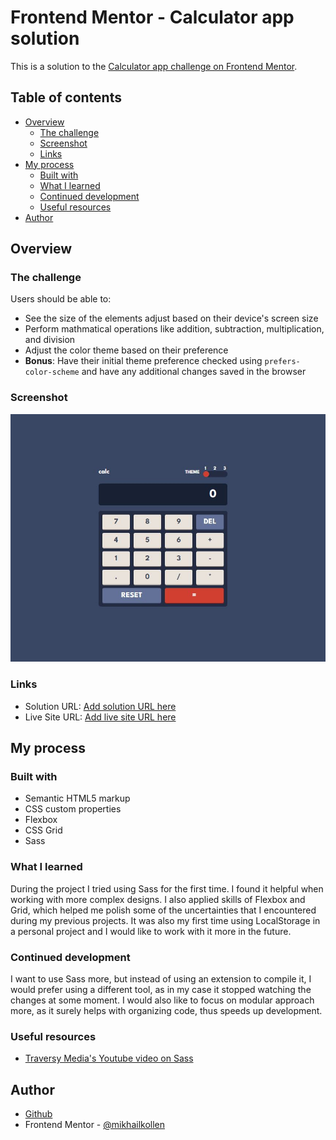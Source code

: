 # Frontend Mentor - Calculator app solution

This is a solution to the [Calculator app challenge on Frontend Mentor](https://www.frontendmentor.io/challenges/calculator-app-9lteq5N29).

## Table of contents

- [Overview](#overview)
  - [The challenge](#the-challenge)
  - [Screenshot](#screenshot)
  - [Links](#links)
- [My process](#my-process)
  - [Built with](#built-with)
  - [What I learned](#what-i-learned)
  - [Continued development](#continued-development)
  - [Useful resources](#useful-resources)
- [Author](#author)

## Overview

### The challenge

Users should be able to:

- See the size of the elements adjust based on their device's screen size
- Perform mathmatical operations like addition, subtraction, multiplication, and division
- Adjust the color theme based on their preference
- **Bonus**: Have their initial theme preference checked using `prefers-color-scheme` and have any additional changes saved in the browser

### Screenshot

![](./screenshot.JPG)

### Links

- Solution URL: [Add solution URL here](https://github.com/mikhailkollen/Calculator-Project)
- Live Site URL: [Add live site URL here](https://mikhailkollen.github.io/Calculator-Project/)

## My process

### Built with

- Semantic HTML5 markup
- CSS custom properties
- Flexbox
- CSS Grid
- Sass

### What I learned

During the project I tried using Sass for the first time. I found it helpful when working with more complex designs. I also applied skills of Flexbox and Grid, which helped me polish some of the uncertainties that I encountered during my previous projects.
It was also my first time using LocalStorage in a personal project and I would like to work with it more in the future.

### Continued development

I want to use Sass more, but instead of using an extension to compile it, I would prefer using a different tool, as in my case it stopped watching the changes at some moment.
I would also like to focus on modular approach more, as it surely helps with organizing code, thus speeds up development.

### Useful resources

- [Traversy Media's Youtube video on Sass](https://www.youtube.com/watch?v=nu5mdN2JIwM&t=2484s)

## Author

- [Github](https://github.com/mikhailkollen)
- Frontend Mentor - [@mikhailkollen](https://www.frontendmentor.io/profile/mikhailkollen)
